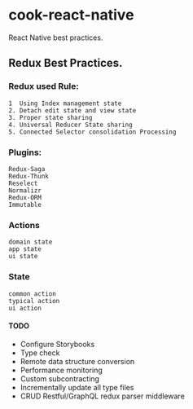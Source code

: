 # cook-react-native
React Native best practices.


## Redux Best Practices.
    
### Redux used Rule: 

    1  Using Index management state
    2. Detach edit state and view state
    3. Proper state sharing
    4. Universal Reducer State sharing
    5. Connected Selector consolidation Processing

### Plugins:

    Redux-Saga
    Redux-Thunk
    Reselect
    Normalizr
    Redux-ORM
    Immutable
    
### Actions 
    
    domain state 
    app state
    ui state
    
### State    
    
    common action
    typical action
    ui action
    
#### TODO

* Configure Storybooks
* Type check
* Remote data structure conversion
* Performance monitoring
* Custom subcontracting
* Incrementally update all type files
* CRUD Restful/GraphQL redux parser middleware

    